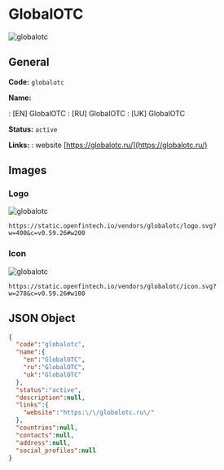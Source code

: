 
# GlobalOTC 
![globalotc](https://static.openfintech.io/vendors/globalotc/logo.svg?w=400&c=v0.59.26#w200)  

## General 
 
**Code:** `globalotc` 
 
**Name:** 
 
:	[EN] GlobalOTC 
:	[RU] GlobalOTC 
:	[UK] GlobalOTC 
 
**Status:** `active` 
 
**Links:** 
: website [https://globalotc.ru/](https://globalotc.ru/) 
 

## Images 

### Logo 
 
![globalotc](https://static.openfintech.io/vendors/globalotc/logo.svg?w=400&c=v0.59.26#w200)  

```
https://static.openfintech.io/vendors/globalotc/logo.svg?w=400&c=v0.59.26#w200
```  

### Icon 
 
![globalotc](https://static.openfintech.io/vendors/globalotc/icon.svg?w=278&c=v0.59.26#w100)  

```
https://static.openfintech.io/vendors/globalotc/icon.svg?w=278&c=v0.59.26#w100
```  

## JSON Object 

```json
{
  "code":"globalotc",
  "name":{
    "en":"GlobalOTC",
    "ru":"GlobalOTC",
    "uk":"GlobalOTC"
  },
  "status":"active",
  "description":null,
  "links":{
    "website":"https:\/\/globalotc.ru\/"
  },
  "countries":null,
  "contacts":null,
  "address":null,
  "social_profiles":null
}
```  
